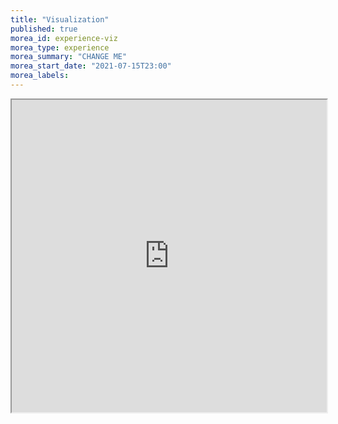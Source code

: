 ```yaml
---
title: "Visualization"
published: true
morea_id: experience-viz
morea_type: experience
morea_summary: "CHANGE ME"
morea_start_date: "2021-07-15T23:00"
morea_labels:
---
```


<iframe style="width: 100%; height: 500px;" src="https://docs.google.com/document/d/1bLLINue6hD4dWHQPv-ZUAmKWTL_ChtrXTrtqckxd2NM/edit?usp=sharing&ouid=111266444389082827702&rtpof=true&sd=true">

